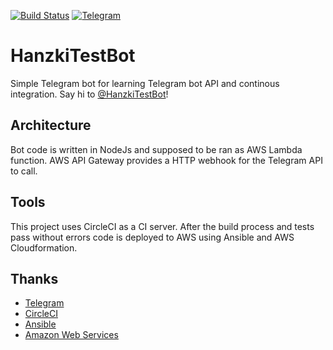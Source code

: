 [![Build Status](https://circleci.com/gh/hanzki/tgbot1.svg?style=shield)](https://circleci.com/gh/hanzki/tgbot1)
[![Telegram](https://patrolavia.github.io/telegram-badge/chat.svg)](https://telegram.me/hanzkitestbot) 
# HanzkiTestBot
Simple Telegram bot for learning Telegram bot API and continous integration.
Say hi to [@HanzkiTestBot](https://telegram.me/hanzkitestbot)!

## Architecture
Bot code is written in NodeJs and supposed to be ran as AWS Lambda function.
AWS API Gateway provides a HTTP webhook for the Telegram API to call.

## Tools
This project uses CircleCI as a CI server. After the build process and tests
pass without errors code is deployed to AWS using Ansible and AWS Cloudformation.

## Thanks
* [Telegram](https://core.telegram.org/bots)
* [CircleCI](https://circleci.com/)
* [Ansible](http://docs.ansible.com/ansible/index.html)
* [Amazon Web Services](https://aws.amazon.com/)
